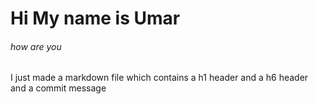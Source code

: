 # Hi My name is Umar
###### how are you
I just made a markdown file which contains a h1 header and a h6 header and  a commit message
